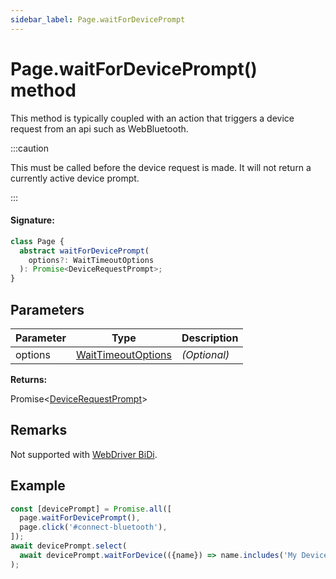 ```yaml
---
sidebar_label: Page.waitForDevicePrompt
---
```


# Page.waitForDevicePrompt() method

This method is typically coupled with an action that triggers a device request from an api such as WebBluetooth.

:::caution

This must be called before the device request is made. It will not return a currently active device prompt.

:::

#### Signature:

```typescript
class Page {
  abstract waitForDevicePrompt(
    options?: WaitTimeoutOptions
  ): Promise<DeviceRequestPrompt>;
}
```

## Parameters

| Parameter | Type                                                    | Description  |
| --------- | ------------------------------------------------------- | ------------ |
| options   | [WaitTimeoutOptions](./puppeteer.waittimeoutoptions.md) | _(Optional)_ |

**Returns:**

Promise&lt;[DeviceRequestPrompt](./puppeteer.devicerequestprompt.md)&gt;

## Remarks

Not supported with [WebDriver BiDi](https://pptr.dev/faq#q-what-is-the-status-of-cross-browser-support).

## Example

```ts
const [devicePrompt] = Promise.all([
  page.waitForDevicePrompt(),
  page.click('#connect-bluetooth'),
]);
await devicePrompt.select(
  await devicePrompt.waitForDevice(({name}) => name.includes('My Device'))
);
```
